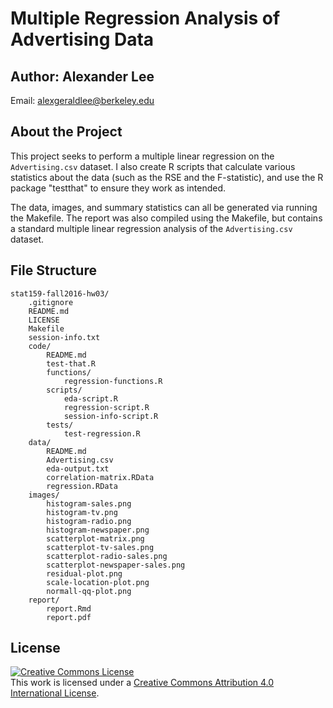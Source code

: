 # Multiple Regression Analysis of Advertising Data

## Author: Alexander Lee

Email: alexgeraldlee@berkeley.edu

## About the Project

This project seeks to perform a multiple linear regression on the `Advertising.csv` dataset. I also create R scripts that calculate various
statistics about the data (such as the RSE and the F-statistic), and use the R package "testthat" to ensure they work as intended.

The data, images, and summary statistics can all be generated via running the Makefile. The report was also compiled using the Makefile, but contains
a standard multiple linear regression analysis of the `Advertising.csv` dataset.

## File Structure

```
stat159-fall2016-hw03/
	.gitignore
	README.md
	LICENSE
	Makefile
	session-info.txt
	code/
		README.md
		test-that.R
		functions/
			regression-functions.R
		scripts/
			eda-script.R
			regression-script.R
			session-info-script.R
		tests/
			test-regression.R
	data/
		README.md
		Advertising.csv
		eda-output.txt
		correlation-matrix.RData
		regression.RData
	images/
		histogram-sales.png
		histogram-tv.png
		histogram-radio.png
		histogram-newspaper.png
		scatterplot-matrix.png
		scatterplot-tv-sales.png
		scatterplot-radio-sales.png
		scatterplot-newspaper-sales.png
		residual-plot.png
		scale-location-plot.png
		normall-qq-plot.png
	report/
		report.Rmd
		report.pdf
```

## License

<a rel="license" href="http://creativecommons.org/licenses/by/4.0/"><img alt="Creative Commons License" style="border-width:0" src="https://i.creativecommons.org/l/by/4.0/88x31.png" /></a><br />This work is licensed under a <a rel="license" href="http://creativecommons.org/licenses/by/4.0/">Creative Commons Attribution 4.0 International License</a>.